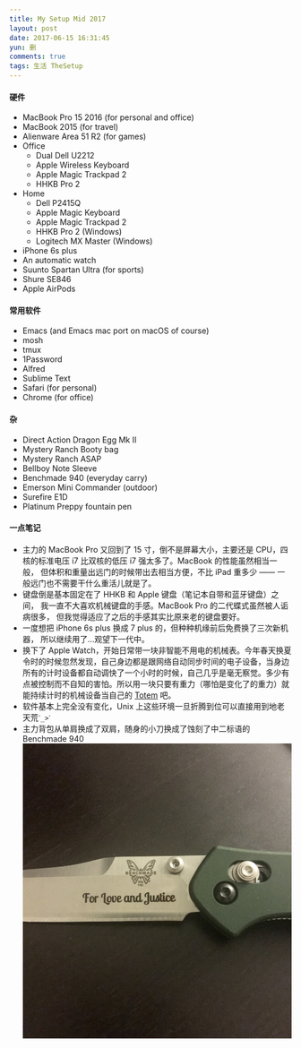 ```yaml
---
title: My Setup Mid 2017
layout: post
date: 2017-06-15 16:31:45
yun: 删
comments: true
tags: 生活 TheSetup
---
```

#### 硬件
- MacBook Pro 15 2016 (for personal and office)
- MacBook 2015 (for travel)
- Alienware Area 51 R2 (for games)
- Office
	- Dual Dell U2212
    - Apple Wireless Keyboard
	- Apple Magic Trackpad 2
    - HHKB Pro 2
- Home 
	- Dell P2415Q
	- Apple Magic Keyboard
	- Apple Magic Trackpad 2
	- HHKB Pro 2 (Windows)
	- Logitech MX Master (Windows)
- iPhone 6s plus
- An automatic watch
- Suunto Spartan Ultra (for sports)
- Shure SE846
- Apple AirPods

#### 常用软件
- Emacs (and Emacs mac port on macOS of course)
- mosh
- tmux
- 1Password
- Alfred
- Sublime Text
- Safari (for personal)
- Chrome (for office)

#### 杂
- Direct Action Dragon Egg Mk II
- Mystery Ranch Booty bag
- Mystery Ranch ASAP
- Bellboy Note Sleeve
- Benchmade 940 (everyday carry)
- Emerson Mini Commander (outdoor)
- Surefire E1D
- Platinum Preppy fountain pen

#### 一点笔记
- 主力的 MacBook Pro 又回到了 15 寸，倒不是屏幕大小，主要还是 CPU，四核的标准电压 i7 比双核的低压 i7 强太多了。MacBook 的性能虽然相当一般， 但体积和重量出远门的时候带出去相当方便，不比 iPad 重多少 —— 一般远门也不需要干什么重活儿就是了。
- 键盘倒是基本固定在了 HHKB 和 Apple 键盘（笔记本自带和蓝牙键盘）之间， 我一直不大喜欢机械键盘的手感。MacBook Pro 的二代蝶式虽然被人诟病很多， 但我觉得适应了之后的手感其实比原来老的键盘要好。
- 一度想把 iPhone 6s plus 换成 7 plus 的，但种种机缘前后免费换了三次新机器， 所以继续用了…观望下一代中。
- 换下了 Apple Watch，开始日常带一块非智能不用电的机械表。今年春天换夏令时的时候忽然发现，自己身边都是跟网络自动同步时间的电子设备，当身边所有的计时设备都自动调快了一个小时的时候，自己几乎是毫无察觉。多少有点被控制而不自知的害怕。所以用一块只要有重力（哪怕是变化了的重力）就能持续计时的机械设备当自己的 [Totem](http://inception.wikia.com/wiki/Totem) 吧。
- 软件基本上完全没有变化，Unix 上这些环境一旦折腾到位可以直接用到地老天荒`ˊ_>ˋ`
- 主力背包从单肩换成了双肩，随身的小刀换成了蚀刻了中二标语的Benchmade 940  
  ![](/content/images/2017/06/edc_benchmade_940.jpg)

